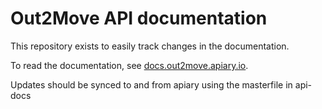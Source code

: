 # Out2Move API documentation

This repository exists to easily track changes in the documentation.

To read the documentation, see [docs.out2move.apiary.io](http://docs.out2move.apiary.io/).

Updates should be synced to and from apiary using the masterfile in api-docs
